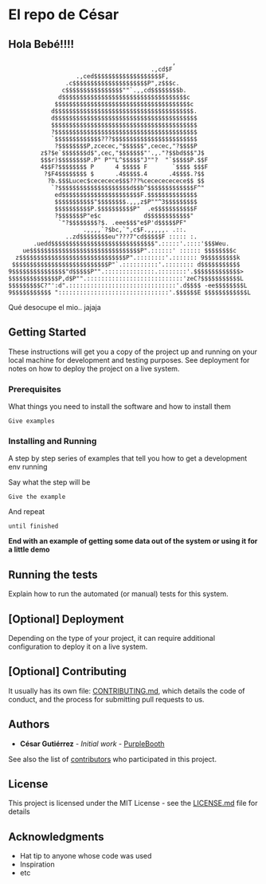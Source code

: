 
# El repo de César

## Hola Bebé!!!!


                                                  ,
                                            .,cd$F
                       .,ced$$$$$$$$$$$$$$$$$$$F,
                    .c$$$$$$$$$$$$$$$$$$$$$P",z$$$c.
                   c$$$$$$$$$$$$$$$$""`.,,cd$$$$$$$$b.
                  d$$$$$$$$$$$$$$$$$$$$$$$$$$$$$$$$$$$c
                 $$$$$$$$$$$$$$$$$$$$$$$$$$$$$$$$$$$$$$c
                d$$$$$$$$$$$$$$$$$$$$$$$$$$$$$$$$$$$$$$$.
                d$$$$$$$$$$$$$$$$$$$$$$$$$$$$$$$$$$$$$$$$
                $$$$$$$$$$$$$$$$$$$$$$$$$$$$$$$$$$$$$$$$$
                ?$$$$$$$$$$$$$$$$$$$$$$$$$$$$$$$$$$$$$$$$
                `$$$$$$$$$$$$$???$$$$$$$$$$$$$$$$$$$$$$$$
                 ?$$$$$$$$P,zcecec,"$$$$$$",cecec,"?$$$$P
             z$?$e`$$$$$$$d$",cec,"$$$$$$$"'.,."?$$bd$$$"J$
             $$$r)$$$$$$$$P.P" P""L^$$$$$"J""?  "`$$$$$P.$$F
             4$$F?$$$$$$$$ P      4 $$$$$ F       `$$$$ $$$F
              ?$F4$$$$$$$$ $      .4$$$$$.4      .4$$$$.?$$
               ?b.$$$Lucec$cececece$$$???%cececececece$$ $$
                `?$$$$$$$$$$$$$$$$$$$$d$$b^$$$$$$$$$$$$$F^"
                 ed$$$$$$$$$$$$$$$$$$$$$$F.$$$$$$$$$$$$$$
                 $$$$$$$$$$$"$$$$$$$$.,,,z$P""^3$$$$$$$$$
                 $$$$$$$$$$P.$$$$$$$$$$P"  .e$$$$$$$$$$$F
                 ?$$$$$$$P"e$c            d$$$$$$$$$$$$"
                  `"?$$$$$$$$?$. .eee$$$"e$P'd$$$$$PF"
                         .,,,,`?$bc,`",c$F.,,,,,. .::.
                    ..zd$$$$$$$$eu"???7"cd$$$$$F ::::: :.
           .uedd$$$$$$$$$$$$$$$$$$$$$$$$$$$$$".:::::'.::::'$$$Weu.
        ue$$$$$$$$$$$$$$$$$$$$$$$$$$$$$$$P".::::::' :::::: $$$$$$$$c
      z$$$$$$$$$$$$$$$$$$$$$$$$$$$$$$P".::::::::'.::::::: 9$$$$$$$$$k
     $$$$$$$$$$$$$$$$$$$$$$$$$$$P"`.::::::::::'.:::::::: d$$$$$$$$$$$
    9$$$$$$$$$$$$$$$"d$$$$$P"".::::::::::::::.::::::::'.$$$$$$$$$$$$$>
    $$$$$$$$$$$$$$P,d$P"".:::::::::::::::::::::::::::'zeC?$$$$$$$$$$$L
    $$$$$$$$$C?"':d".::::::::::::::::::::::::::::::'.d$$$$ -ee$$$$$$$$L
    9$$$$$$$$$$$ ":::::::::::::::::::::::::::::::'.$$$$$$E $$$$$$$$$$$$L 

Qué desocupe el mio.. jajaja

## Getting Started

These instructions will get you a copy of the project up and running on your local machine for development and testing purposes. See deployment for notes on how to deploy the project on a live system.

### Prerequisites

What things you need to install the software and how to install them

```
Give examples
```

### Installing and Running

A step by step series of examples that tell you how to get a development env running

Say what the step will be

```
Give the example
```

And repeat

```
until finished
```

**End with an example of getting some data out of the system or using it for a little demo**

## Running the tests

Explain how to run the automated (or manual) tests for this system.

## [Optional] Deployment

Depending on the type of your project, it can require additional configuration to deploy it on a live system.

## [Optional] Contributing

It usually has its own file: [CONTRIBUTING.md](https://gist.github.com/PurpleBooth/b24679402957c63ec426), which details the code of conduct, and the process for submitting pull requests to us.

## Authors

* **César Gutiérrez** - *Initial work* - [PurpleBooth](https://github.com/PurpleBooth)

See also the list of [contributors](https://github.com/your/project/contributors) who participated in this project.

## License

This project is licensed under the MIT License - see the [LICENSE.md](LICENSE.md) file for details

## Acknowledgments

* Hat tip to anyone whose code was used
* Inspiration
* etc
